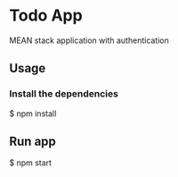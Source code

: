 # Todo App
MEAN stack application with authentication

## Usage
### Install the dependencies
$ npm install

## Run app
$ npm start
